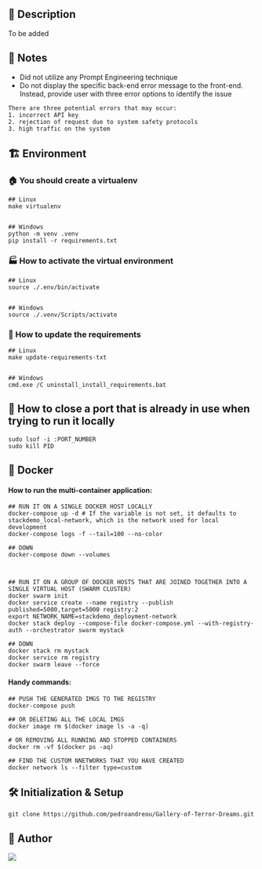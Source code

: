 ## 📰 Description
To be added


## :notebook_with_decorative_cover: Notes
- Did not utilize any Prompt Engineering technique
- Do not display the specific back-end error message to the front-end. Instead, provide user with three error options to identify the issue
```
There are three potential errors that may occur:
1. incorrect API key
2. rejection of request due to system safety protocols
3. high traffic on the system
```

## :building_construction: Environment

### :house: You should create a virtualenv
```
## Linux
make virtualenv


## Windows
python -m venv .venv
pip install -r requirements.txt
```


### :factory: How to activate the virtual environment
```
## Linux
source ./.env/bin/activate


## Windows
source ./.venv/Scripts/activate
```


### :house_with_garden: How to update the requirements
```
## Linux
make update-requirements-txt


## Windows
cmd.exe /C uninstall_install_requirements.bat
```


## :hammer: How to close a port that is already in use when trying to run it locally
```
sudo lsof -i :PORT_NUMBER
sudo kill PID
```


## :whale: Docker
#### How to run the multi-container application:
```
## RUN IT ON A SINGLE DOCKER HOST LOCALLY
docker-compose up -d # If the variable is not set, it defaults to stackdemo_local-network, which is the network used for local development
docker-compose logs -f --tail=100 --no-color

## DOWN
docker-compose down --volumes



## RUN IT ON A GROUP OF DOCKER HOSTS THAT ARE JOINED TOGETHER INTO A SINGLE VIRTUAL HOST (SWARM CLUSTER)
docker swarm init
docker service create --name registry --publish published=5000,target=5000 registry:2
export NETWORK_NAME=stackdemo_deployment-network
docker stack deploy --compose-file docker-compose.yml --with-registry-auth --orchestrator swarm mystack

## DOWN
docker stack rm mystack
docker service rm registry
docker swarm leave --force
```

#### Handy commands:
```
## PUSH THE GENERATED IMGS TO THE REGISTRY
docker-compose push

## OR DELETING ALL THE LOCAL IMGS
docker image rm $(docker image ls -a -q)

# OR REMOVING ALL RUNNING AND STOPPED CONTAINERS
docker rm -vf $(docker ps -aq)

## FIND THE CUSTOM NNETWORKS THAT YOU HAVE CREATED
docker network ls --filter type=custom
```


## 🛠 Initialization & Setup
    git clone https://github.com/pedroandreou/Gallery-of-Terror-Dreams.git


## :tophat: Author
<a href="https://www.linkedin.com/in/petrosandreou80/">
  <img align="center" src="https://img.shields.io/badge/Petros LinkedIn-0077B5?style=for-the-badge&logo=linkedin&logoColor=white" />
</a>
